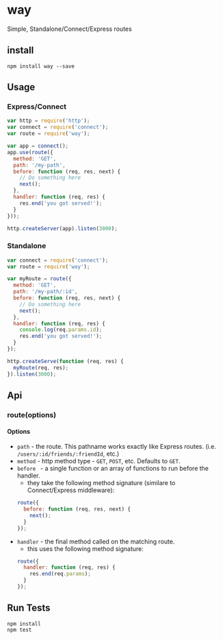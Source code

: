 # way

Simple, Standalone/Connect/Express routes

## install

```
npm install way --save
```

## Usage

### Express/Connect

```js
var http = require('http');
var connect = require('connect');
var route = require('way');

var app = connect();
app.use(route({
  method: 'GET',
  path: '/my-path',
  before: function (req, res, next) {
    // Do something here
    next();
  },
  handler: function (req, res) {
    res.end('you got served!');
  }
}));

http.createServer(app).listen(3000);
```

### Standalone

```js
var connect = require('connect');
var route = require('way');

var myRoute = route({
  method: 'GET',
  path: '/my-path/:id',
  before: function (req, res, next) {
    // Do something here
    next();
  },
  handler: function (req, res) {
    console.log(req.params.id);
    res.end('you got served!');
  }
});

http.createServe(function (req, res) {
  myRoute(req, res);
}).listen(3000);

```

## Api

### route(options)

#### Options

* `path` - the route. This pathname works exactly like Express routes. (i.e. `/users/:id/friends/:friendId`, etc.)
* `method` - http method type - `GET`, `POST`, etc. Defaults to `GET`.
* `before ` - a single function or an array of functions to run before the handler.
  * they take the following method signature (similare to Connect/Express middleware):
  ```js
  route({
    before: function (req, res, next) {
      next();
    }
  });
  ```
* `handler` - the final method called on the matching route.
  * this uses the following method signature:
  ```js
  route({
    handler: function (req, res) {
      res.end(req.params);
    }
  });
  ```
  
## Run Tests

```
npm install
npm test
```